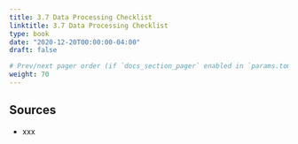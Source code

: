 ```yaml
---
title: 3.7 Data Processing Checklist
linktitle: 3.7 Data Processing Checklist
type: book
date: "2020-12-20T00:00:00-04:00"
draft: false

# Prev/next pager order (if `docs_section_pager` enabled in `params.toml`)
weight: 70
---
```


## Sources
- xxx